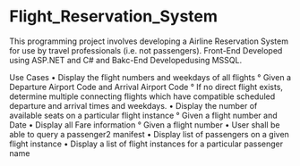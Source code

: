 # Flight_Reservation_System

This programming project involves developing a Airline Reservation System for use by travel professionals (i.e. not passengers). 
Front-End Developed using ASP.NET and C# and Bakc-End Developedusing MSSQL.

Use Cases
• Display the flight numbers and weekdays of all flights
	° Given a Departure Airport Code and Arrival Airport Code
	° If no direct flight exists, determine multiple connecting flights which have compatible scheduled departure and arrival times and weekdays.
• Display the number of available seats on a particular flight instance
	° Given a flight number and Date
• Display all Fare information
	° Given a flight number
• User shall be able to query a passenger2 manifest
• Display list of passengers on a given flight instance
• Display a list of flight instances for a particular passenger name